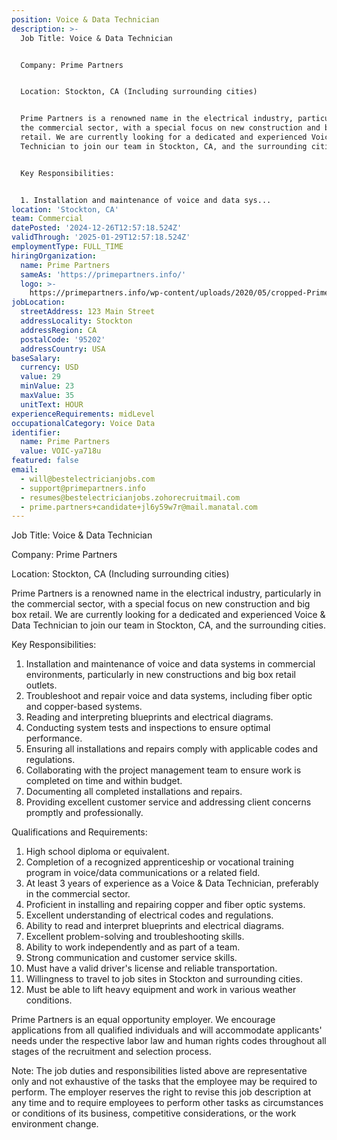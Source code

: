 ```yaml
---
position: Voice & Data Technician
description: >-
  Job Title: Voice & Data Technician 


  Company: Prime Partners


  Location: Stockton, CA (Including surrounding cities)


  Prime Partners is a renowned name in the electrical industry, particularly in
  the commercial sector, with a special focus on new construction and big box
  retail. We are currently looking for a dedicated and experienced Voice & Data
  Technician to join our team in Stockton, CA, and the surrounding cities. 


  Key Responsibilities:


  1. Installation and maintenance of voice and data sys...
location: 'Stockton, CA'
team: Commercial
datePosted: '2024-12-26T12:57:18.524Z'
validThrough: '2025-01-29T12:57:18.524Z'
employmentType: FULL_TIME
hiringOrganization:
  name: Prime Partners
  sameAs: 'https://primepartners.info/'
  logo: >-
    https://primepartners.info/wp-content/uploads/2020/05/cropped-Prime-Partners-Logo-NO-BG-1-1.png
jobLocation:
  streetAddress: 123 Main Street
  addressLocality: Stockton
  addressRegion: CA
  postalCode: '95202'
  addressCountry: USA
baseSalary:
  currency: USD
  value: 29
  minValue: 23
  maxValue: 35
  unitText: HOUR
experienceRequirements: midLevel
occupationalCategory: Voice Data
identifier:
  name: Prime Partners
  value: VOIC-ya718u
featured: false
email:
  - will@bestelectricianjobs.com
  - support@primepartners.info
  - resumes@bestelectricianjobs.zohorecruitmail.com
  - prime.partners+candidate+jl6y59w7r@mail.manatal.com
---
```




Job Title: Voice & Data Technician 

Company: Prime Partners

Location: Stockton, CA (Including surrounding cities)

Prime Partners is a renowned name in the electrical industry, particularly in the commercial sector, with a special focus on new construction and big box retail. We are currently looking for a dedicated and experienced Voice & Data Technician to join our team in Stockton, CA, and the surrounding cities. 

Key Responsibilities:

1. Installation and maintenance of voice and data systems in commercial environments, particularly in new constructions and big box retail outlets.
2. Troubleshoot and repair voice and data systems, including fiber optic and copper-based systems.
3. Reading and interpreting blueprints and electrical diagrams.
4. Conducting system tests and inspections to ensure optimal performance.
5. Ensuring all installations and repairs comply with applicable codes and regulations.
6. Collaborating with the project management team to ensure work is completed on time and within budget.
7. Documenting all completed installations and repairs.
8. Providing excellent customer service and addressing client concerns promptly and professionally.

Qualifications and Requirements:

1. High school diploma or equivalent.
2. Completion of a recognized apprenticeship or vocational training program in voice/data communications or a related field.
3. At least 3 years of experience as a Voice & Data Technician, preferably in the commercial sector.
4. Proficient in installing and repairing copper and fiber optic systems.
5. Excellent understanding of electrical codes and regulations.
6. Ability to read and interpret blueprints and electrical diagrams.
7. Excellent problem-solving and troubleshooting skills.
8. Ability to work independently and as part of a team.
9. Strong communication and customer service skills.
10. Must have a valid driver's license and reliable transportation.
11. Willingness to travel to job sites in Stockton and surrounding cities.
12. Must be able to lift heavy equipment and work in various weather conditions.

Prime Partners is an equal opportunity employer. We encourage applications from all qualified individuals and will accommodate applicants' needs under the respective labor law and human rights codes throughout all stages of the recruitment and selection process. 

Note: The job duties and responsibilities listed above are representative only and not exhaustive of the tasks that the employee may be required to perform. The employer reserves the right to revise this job description at any time and to require employees to perform other tasks as circumstances or conditions of its business, competitive considerations, or the work environment change.
